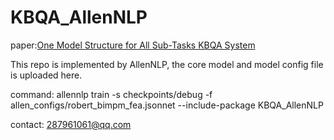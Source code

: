 # KBQA_AllenNLP
paper:[One Model Structure for All Sub-Tasks KBQA System ](https://bj.bcebos.com/v1/conference/ccks2020/eval_paper/ccks2020_eval_paper_1_4_11.pdf)


This repo is implemented by AllenNLP, the core model and model config file is uploaded here.

command: allennlp train -s checkpoints/debug -f allen_configs/robert_bimpm_fea.jsonnet --include-package KBQA_AllenNLP

contact: 287961061@qq.com
